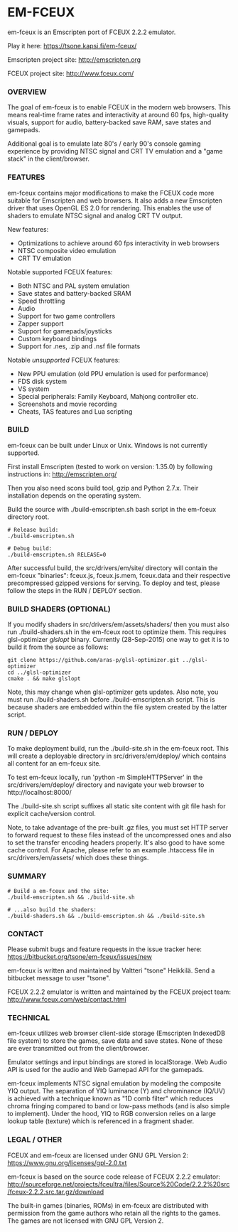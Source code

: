 # EM-FCEUX #

em-fceux is an Emscripten port of FCEUX 2.2.2 emulator.

Play it here: https://tsone.kapsi.fi/em-fceux/

Emscripten project site: http://emscripten.org

FCEUX project site: http://www.fceux.com/


### OVERVIEW ###

The goal of em-fceux is to enable FCEUX in the modern web browsers.
This means real-time frame rates and interactivity at around 60 fps,
high-quality visuals, support for audio, battery-backed save RAM, save
states and gamepads.

Additional goal is to emulate late 80's / early 90's console gaming
experience by providing NTSC signal and CRT TV emulation and a
"game stack" in the client/browser.


### FEATURES ###

em-fceux contains major modifications to make the FCEUX code more suitable
for Emscripten and web browsers. It also adds a new Emscripten driver that
uses OpenGL ES 2.0 for rendering. This enables the use of shaders to
emulate NTSC signal and analog CRT TV output.

New features:

* Optimizations to achieve around 60 fps interactivity in web browsers
* NTSC composite video emulation
* CRT TV emulation

Notable supported FCEUX features:

* Both NTSC and PAL system emulation
* Save states and battery-backed SRAM
* Speed throttling
* Audio
* Support for two game controllers
* Zapper support
* Support for gamepads/joysticks
* Custom keyboard bindings
* Support for .nes, .zip and .nsf file formats

Notable *unsupported* FCEUX features:

* New PPU emulation (old PPU emulation is used for performance)
* FDS disk system
* VS system
* Special peripherals: Family Keyboard, Mahjong controller etc.
* Screenshots and movie recording
* Cheats, TAS features and Lua scripting


### BUILD ###

em-fceux can be built under Linux or Unix. Windows is not currently supported.

First install Emscripten (tested to work on version: 1.35.0) by following instructions in:
http://emscripten.org/

Then you also need scons build tool, gzip and Python 2.7.x. Their installation
depends on the operating system.

Build the source with ./build-emscripten.sh bash script in the em-fceux directory root.

```
# Release build:
./build-emscripten.sh

# Debug build:
./build-emscripten.sh RELEASE=0
```

After successful build, the src/drivers/em/site/ directory will contain
the em-fceux "binaries": fceux.js, fceux.js.mem, fceux.data and their respective
precompressed gzipped versions for serving. To deploy and test, please follow
the steps in the RUN / DEPLOY section.


### BUILD SHADERS (OPTIONAL) ###

If you modify shaders in src/drivers/em/assets/shaders/ then you must also 
run ./build-shaders.sh in the em-fceux root to optimize them. This requires
glsl-optimizer *glslopt* binary. Currently (28-Sep-2015) one way to get it is
to build it from the source as follows:

```
git clone https://github.com/aras-p/glsl-optimizer.git ../glsl-optimizer
cd ../glsl-optimizer
cmake . && make glslopt
```

Note, this may change when glsl-optimizer gets updates. Also note, you must
run ./build-shaders.sh before ./build-emscripten.sh script. This is because
shaders are embedded within the file system created by the latter script.


### RUN / DEPLOY ###

To make deployment build, run the ./build-site.sh in the em-fceux root.
This will create a deployable directory in src/drivers/em/deploy/
which contains all content for an em-fceux site.

To test em-fceux locally, run 'python -m SimpleHTTPServer' in the
src/drivers/em/deploy/ directory and navigate your web browser to
http://localhost:8000/

The ./build-site.sh script suffixes all static site content with git file hash
for explicit cache/version control.

Note, to take advantage of the pre-built .gz files, you must set HTTP server to
forward request to these files instead of the uncompressed ones and also to set
the transfer encoding headers properly. It's also good to have some cache control.
For Apache, please refer to an example .htaccess file in src/drivers/em/assets/
which does these things.


### SUMMARY ###

```
# Build a em-fceux and the site:
./build-emscripten.sh && ./build-site.sh

# ...also build the shaders:
./build-shaders.sh && ./build-emscripten.sh && ./build-site.sh
```

### CONTACT ###

Please submit bugs and feature requests in the issue tracker here:
https://bitbucket.org/tsone/em-fceux/issues/new

em-fceux is written and maintained by Valtteri "tsone" Heikkilä.
Send a bitbucket message to user "tsone".

FCEUX 2.2.2 emulator is written and maintained by the FCEUX project team:
http://www.fceux.com/web/contact.html


### TECHNICAL ###

em-fceux utilizes web browser client-side storage (Emscripten IndexedDB
file system) to store the games, save data and save states. None of these
are ever transmitted out from the client/browser.

Emulator settings and input bindings are stored in localStorage.
Web Audio API is used for the audio and Web Gamepad API for the gamepads.

em-fceux implements NTSC signal emulation by modeling the composite YIQ
output. The separation of YIQ luminance (Y) and chrominance (IQ/UV) is
achieved with a technique known as "1D comb filter" which reduces chroma
fringing compared to band or low-pass methods (and is also simple to
implement). Under the hood, YIQ to RGB conversion relies on a large lookup
table (texture) which is referenced in a fragment shader.


### LEGAL / OTHER ###

FCEUX and em-fceux are licensed under GNU GPL Version 2:
https://www.gnu.org/licenses/gpl-2.0.txt

em-fceux is based on the source code release of FCEUX 2.2.2 emulator: 
http://sourceforge.net/projects/fceultra/files/Source%20Code/2.2.2%20src/fceux-2.2.2.src.tar.gz/download

The built-in games (binaries, ROMs) in em-fceux are distributed with permission
from the game authors who retain all the rights to the games. The games are
not licensed with GNU GPL Version 2.
